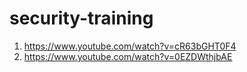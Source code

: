 # security-training
1. https://www.youtube.com/watch?v=cR63bGHT0F4
2. https://www.youtube.com/watch?v=0EZDWthjbAE

